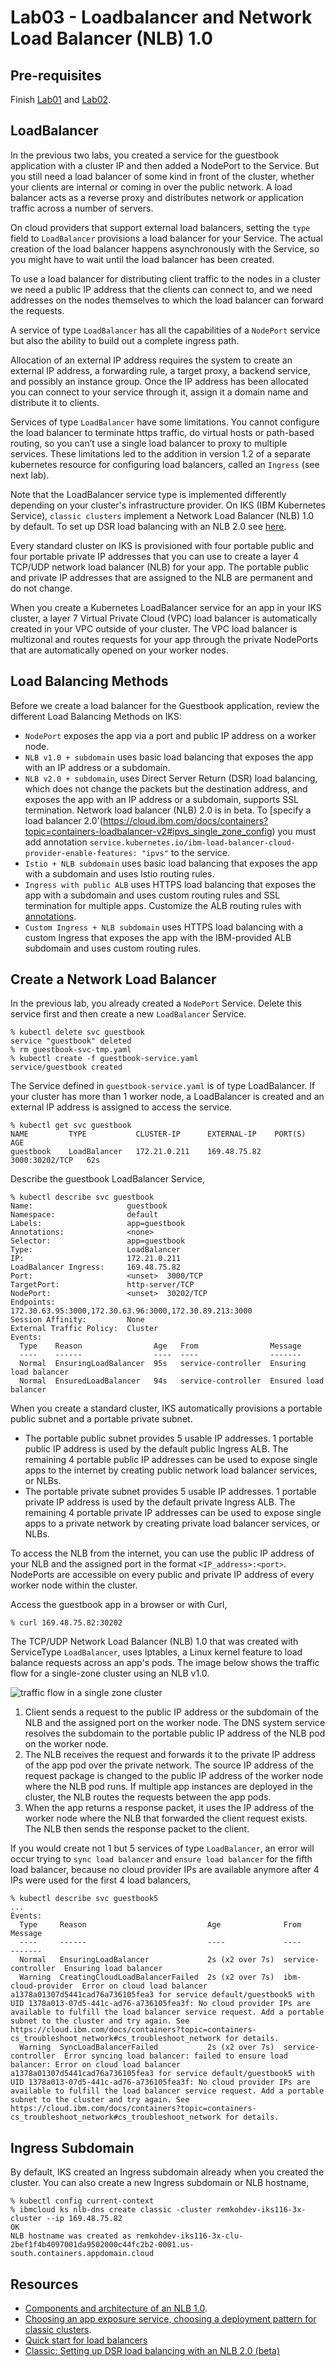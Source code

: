 # Lab03 - Loadbalancer and Network Load Balancer (NLB) 1.0

## Pre-requisites

Finish [Lab01](README.md) and [Lab02](README.md).

## LoadBalancer

In the previous two labs, you created a service for the guestbook application with a cluster IP and then added a NodePort to the Service. But you still need a load balancer of some kind in front of the cluster, whether your clients are internal or coming in over the public network. A load balancer acts as a reverse proxy and distributes network or application traffic across a number of servers.

On cloud providers that support external load balancers, setting the `type` field to `LoadBalancer` provisions a load balancer for your Service. The actual creation of the load balancer happens asynchronously with the Service, so you might have to wait until the load balancer has been created.

To use a load balancer for distributing client traffic to the nodes in a cluster we need a public IP address that the clients can connect to, and we need addresses on the nodes themselves to which the load balancer can forward the requests.

A service of type `LoadBalancer` has all the capabilities of a `NodePort` service but also the ability to build out a complete ingress path.

Allocation of an external IP address requires the system to create an external IP address, a forwarding rule, a target proxy, a backend service, and possibly an instance group. Once the IP address has been allocated you can connect to your service through it, assign it a domain name and distribute it to clients.

Services of type `LoadBalancer` have some limitations. You cannot configure the load balancer to terminate https traffic, do virtual hosts or path-based routing, so you can’t use a single load balancer to proxy to multiple services. These limitations led to the addition in version 1.2 of a separate kubernetes resource for configuring load balancers, called an `Ingress` (see next lab). 

Note that the LoadBalancer service type is implemented differently depending on your cluster's infrastructure provider. On IKS (IBM Kubernetes Service), `classic clusters` implement a Network Load Balancer (NLB) 1.0 by default. To set up DSR load balancing with an NLB 2.0 see [here](https://cloud.ibm.com/docs/containers?topic=containers-loadbalancer-v2).

Every standard cluster on IKS is provisioned with four portable public and four portable private IP addresses that you can use to create a layer 4 TCP/UDP network load balancer (NLB) for your app. The portable public and private IP addresses that are assigned to the NLB are permanent and do not change. 

When you create a Kubernetes LoadBalancer service for an app in your IKS cluster, a layer 7 Virtual Private Cloud (VPC) load balancer is automatically created in your VPC outside of your cluster. The VPC load balancer is multizonal and routes requests for your app through the private NodePorts that are automatically opened on your worker nodes. 

## Load Balancing Methods

Before we create a load balancer for the Guestbook application, review the different Load Balancing Methods on IKS:

- `NodePort` exposes the app via a port and public IP address on a worker node.
- `NLB v1.0 + subdomain` uses basic load balancing that exposes the app with an IP address or a subdomain.
- `NLB v2.0 + subdomain`, uses Direct Server Return (DSR) load balancing, which does not change the packets but the destination address, and exposes the app with an IP address or a subdomain, supports SSL termination. Network load balancer (NLB) 2.0 is in beta. To [specify a load balancer 2.0'(https://cloud.ibm.com/docs/containers?topic=containers-loadbalancer-v2#ipvs_single_zone_config) you must add annotation `service.kubernetes.io/ibm-load-balancer-cloud-provider-enable-features: "ipvs"` to the service.
- `Istio + NLB subdomain` uses basic load balancing that exposes the app with a subdomain and uses Istio routing rules.
- `Ingress with public ALB` uses HTTPS load balancing that exposes the app with a subdomain and uses custom routing rules and SSL termination for multiple apps. Customize the ALB routing rules with [annotations](https://cloud.ibm.com/docs/containers?topic=containers-ingress_annotation).
- `Custom Ingress + NLB subdomain` uses HTTPS load balancing with a custom Ingress that exposes the app with the IBM-provided ALB subdomain and uses custom routing rules.

## Create a Network Load Balancer

In the previous lab, you already created a `NodePort` Service. Delete this service first and then create a new `LoadBalancer` Service.

```
% kubectl delete svc guestbook
service "guestbook" deleted
% rm guestbook-svc-tmp.yaml
% kubectl create -f guestbook-service.yaml
service/guestbook created
```

The Service defined in `guestbook-service.yaml` is of type LoadBalancer. If your cluster has more than 1 worker node, a LoadBalancer is created and an external IP address is assigned to access the service.

```
% kubectl get svc guestbook
NAME         TYPE           CLUSTER-IP      EXTERNAL-IP    PORT(S)          AGE
guestbook    LoadBalancer   172.21.0.211    169.48.75.82   3000:30202/TCP   62s
```

Describe the guestbook LoadBalancer Service,
```
% kubectl describe svc guestbook
Name:                     guestbook
Namespace:                default
Labels:                   app=guestbook
Annotations:              <none>
Selector:                 app=guestbook
Type:                     LoadBalancer
IP:                       172.21.0.211
LoadBalancer Ingress:     169.48.75.82
Port:                     <unset>  3000/TCP
TargetPort:               http-server/TCP
NodePort:                 <unset>  30202/TCP
Endpoints:                172.30.63.95:3000,172.30.63.96:3000,172.30.89.213:3000
Session Affinity:         None
External Traffic Policy:  Cluster
Events:
  Type    Reason                Age   From                Message
  ----    ------                ----  ----                -------
  Normal  EnsuringLoadBalancer  95s   service-controller  Ensuring load balancer
  Normal  EnsuredLoadBalancer   94s   service-controller  Ensured load balancer
```

When you create a standard cluster, IKS automatically provisions a portable public subnet and a portable private subnet. 
- The portable public subnet provides 5 usable IP addresses. 1 portable public IP address is used by the default public Ingress ALB. The remaining 4 portable public IP addresses can be used to expose single apps to the internet by creating public network load balancer services, or NLBs.
- The portable private subnet provides 5 usable IP addresses. 1 portable private IP address is used by the default private Ingress ALB. The remaining 4 portable private IP addresses can be used to expose single apps to a private network by creating private load balancer services, or NLBs.

To access the NLB from the internet, you can use the public IP address of your NLB and the assigned port in the format `<IP_address>:<port>`. NodePorts are accessible on every public and private IP address of every worker node within the cluster.

Access the guestbook app in a browser or with Curl,
```
% curl 169.48.75.82:30202
```

The TCP/UDP Network Load Balancer (NLB) 1.0 that was created with ServiceType `LoadBalancer`, uses Iptables, a Linux kernel feature to load balance requests across an app's pods. The image below shows the traffic flow for a single-zone cluster using an NLB v1.0.

![traffic flow in a single zone cluster](../images/cs_loadbalancer_trafficflow-singlezone.png)

1. Client sends a request to the public IP address or the subdomain of the NLB and the assigned port on the worker node. The DNS system service resolves the subdomain to the portable public IP address of the NLB pod on the worker node.
2. The NLB receives the request and forwards it to the private IP address of the app pod over the private network. The source IP address of the request package is changed to the public IP address of the worker node where the NLB pod runs. If multiple app instances are deployed in the cluster, the NLB routes the requests between the app pods.
3. When the app returns a response packet, it uses the IP address of the worker node where the NLB that forwarded the client request exists. The NLB then sends the response packet to the client.

If you would create not 1 but 5 services of type `LoadBalancer`, an error will occur trying to `sync load balancer` and `ensure load balancer` for the fifth load balancer, because no cloud provider IPs are available anymore after 4 IPs were used for the first 4 load balancers,

```
% kubectl describe svc guestbook5  
...
Events:
  Type     Reason                           Age              From                Message
  ----     ------                           ----             ----                -------
  Normal   EnsuringLoadBalancer             2s (x2 over 7s)  service-controller  Ensuring load balancer
  Warning  CreatingCloudLoadBalancerFailed  2s (x2 over 7s)  ibm-cloud-provider  Error on cloud load balancer a1378a01307d5441cad76a736105fea3 for service default/guestbook5 with UID 1378a013-07d5-441c-ad76-a736105fea3f: No cloud provider IPs are available to fulfill the load balancer service request. Add a portable subnet to the cluster and try again. See https://cloud.ibm.com/docs/containers?topic=containers-cs_troubleshoot_network#cs_troubleshoot_network for details.
  Warning  SyncLoadBalancerFailed           2s (x2 over 7s)  service-controller  Error syncing load balancer: failed to ensure load balancer: Error on cloud load balancer a1378a01307d5441cad76a736105fea3 for service default/guestbook5 with UID 1378a013-07d5-441c-ad76-a736105fea3f: No cloud provider IPs are available to fulfill the load balancer service request. Add a portable subnet to the cluster and try again. See https://cloud.ibm.com/docs/containers?topic=containers-cs_troubleshoot_network#cs_troubleshoot_network for details.
  ```

## Ingress Subdomain

By default, IKS created an Ingress subdomain already when you created the cluster. You can also create a new Ingress subdomain or NLB hostname,
```
% kubectl config current-context
% ibmcloud ks nlb-dns create classic -cluster remkohdev-iks116-3x-cluster --ip 169.48.75.82
OK
NLB hostname was created as remkohdev-iks116-3x-clu-2bef1f4b4097001da9502000c44fc2b2-0001.us-south.containers.appdomain.cloud
```

## Resources

- [Components and architecture of an NLB 1.0](https://cloud.ibm.com/docs/containers?topic=containers-loadbalancer-about#v1_planning).
- [Choosing an app exposure service, choosing a deployment pattern for classic clusters](https://cloud.ibm.com/docs/containers?topic=containers-cs_network_planning#pattern_public).
- [Quick start for load balancers](https://cloud.ibm.com/docs/containers?topic=containers-loadbalancer-qs)
- [Classic: Setting up DSR load balancing with an NLB 2.0 (beta)](https://cloud.ibm.com/docs/containers?topic=containers-loadbalancer-v2)